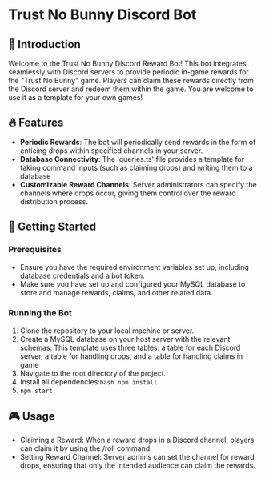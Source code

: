 # Trust No Bunny Discord Bot 

## 📌 Introduction

Welcome to the Trust No Bunny Discord Reward Bot! This bot integrates seamlessly with  Discord servers to provide periodic in-game rewards for the "Trust No Bunny" game. Players can claim these rewards directly from the Discord server and redeem them within the game. You are welcome to use it as a template for your own games!

## 🔥 Features

- **Periodic Rewards**: The bot will periodically send rewards in the form of enticing drops within specified channels in your server.
- **Database Connectivity**: The 'queries.ts' file provides a template for taking command inputs (such as claiming drops) and writing them to a database 
- **Customizable Reward Channels**: Server administrators can specify the channels where drops occur, giving them control over the reward distribution process.

## 🚀 Getting Started

### Prerequisites

- Ensure you have the required environment variables set up, including database credentials and a bot token.
- Make sure you have set up and configured your MySQL database to store and manage rewards, claims, and other related data.

### Running the Bot

1. Clone the repository to your local machine or server.
2. Create a MySQL database on your host server with the relevant schemas. This template uses three tables: a table for each Discord server, a table for handling drops, and a table for handling claims in game
3. Navigate to the root directory of the project.
4. Install all dependencies:```bash npm install```
5. ```npm start```

## 🎮 Usage
- Claiming a Reward: When a reward drops in a Discord channel, players can claim it by using the /roll command.
- Setting Reward Channel: Server admins can set the channel for reward drops, ensuring that only the intended audience can claim the rewards.
